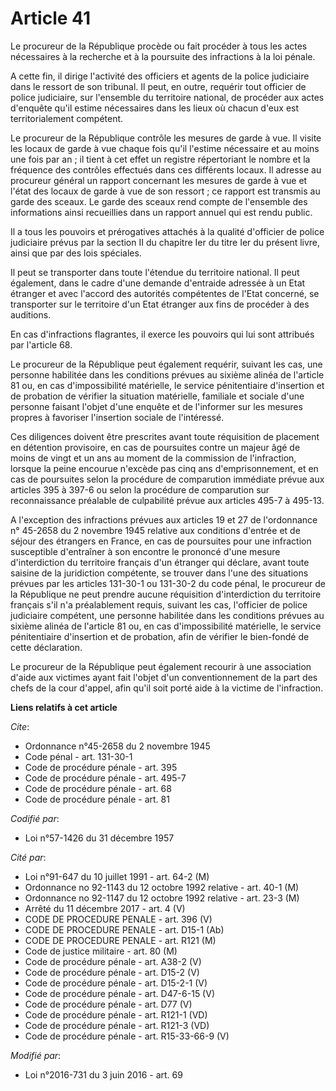 # Article 41

Le procureur de la République procède ou fait procéder à tous les actes nécessaires à la recherche et à la poursuite des
infractions à la loi pénale. 

A cette fin, il dirige l'activité des officiers et agents de la police judiciaire dans le ressort de son tribunal. Il peut,
en outre, requérir tout officier de police judiciaire, sur l'ensemble du territoire national, de procéder aux actes d'enquête
qu'il estime nécessaires dans les lieux où chacun d'eux est territorialement compétent.

Le procureur de la République contrôle les mesures de garde à vue. Il visite les locaux de garde à vue chaque fois qu'il
l'estime nécessaire et au moins une fois par an ; il tient à cet effet un registre répertoriant le nombre et la fréquence des
contrôles effectués dans ces différents locaux. Il adresse au procureur général un rapport concernant les mesures de garde à
vue et l'état des locaux de garde à vue de son ressort ; ce rapport est transmis au garde des sceaux. Le garde des sceaux
rend compte de l'ensemble des informations ainsi recueillies dans un rapport annuel qui est rendu public. 

Il a tous les pouvoirs et prérogatives attachés à la qualité d'officier de police judiciaire prévus par la section II du
chapitre Ier du titre Ier du présent livre, ainsi que par des lois spéciales. 

Il peut se transporter dans toute l'étendue du territoire national. Il peut également, dans le cadre d'une demande d'entraide
adressée à un Etat étranger et avec l'accord des autorités compétentes de l'Etat concerné, se transporter sur le territoire
d'un Etat étranger aux fins de procéder à des auditions. 

En cas d'infractions flagrantes, il exerce les pouvoirs qui lui sont attribués par l'article 68. 

Le procureur de la République peut également requérir, suivant les cas, une personne habilitée dans les conditions prévues au
sixième alinéa de l'article 81 ou, en cas d'impossibilité matérielle, le service pénitentiaire d'insertion et de probation de
vérifier la situation matérielle, familiale et sociale d'une personne faisant l'objet d'une enquête et de l'informer sur les
mesures propres à favoriser l'insertion sociale de l'intéressé. 

Ces diligences doivent être prescrites avant toute réquisition de placement en détention provisoire, en cas de poursuites
contre un majeur âgé de moins de vingt et un ans au moment de la commission de l'infraction, lorsque la peine encourue
n'excède pas cinq ans d'emprisonnement, et en cas de poursuites selon la procédure de comparution immédiate prévue aux
articles 395 à 397-6 ou selon la procédure de comparution sur reconnaissance préalable de culpabilité prévue aux articles
495-7 à 495-13. 

A l'exception des infractions prévues aux articles 19 et 27 de l'ordonnance n° 45-2658 du 2 novembre 1945 relative aux
conditions d'entrée et de séjour des étrangers en France, en cas de poursuites pour une infraction susceptible d'entraîner à
son encontre le prononcé d'une mesure d'interdiction du territoire français d'un étranger qui déclare, avant toute saisine de
la juridiction compétente, se trouver dans l'une des situations prévues par les articles 131-30-1 ou 131-30-2 du code pénal,
le procureur de la République ne peut prendre aucune réquisition d'interdiction du territoire français s'il n'a préalablement
requis, suivant les cas, l'officier de police judiciaire compétent, une personne habilitée dans les conditions prévues au
sixième alinéa de l'article 81 ou, en cas d'impossibilité matérielle, le service pénitentiaire d'insertion et de probation,
afin de vérifier le bien-fondé de cette déclaration. 

Le procureur de la République peut également recourir à une association d'aide aux victimes ayant fait l'objet d'un
conventionnement de la part des chefs de la cour d'appel, afin qu'il soit porté aide à la victime de l'infraction.

**Liens relatifs à cet article**

_Cite_:

  - Ordonnance n°45-2658 du 2 novembre 1945
  - Code pénal - art. 131-30-1
  - Code de procédure pénale - art. 395
  - Code de procédure pénale - art. 495-7
  - Code de procédure pénale - art. 68
  - Code de procédure pénale - art. 81

_Codifié par_:

  - Loi n°57-1426 du 31 décembre 1957

_Cité par_:

  - Loi n°91-647 du 10 juillet 1991 - art. 64-2 (M)
  - Ordonnance no 92-1143 du 12 octobre 1992 relative  - art. 40-1 (M)
  - Ordonnance no 92-1147 du 12 octobre 1992 relative  - art. 23-3 (M)
  - Arrêté du 11 décembre 2017 - art. 4 (V)
  - CODE DE PROCEDURE PENALE - art. 396 (V)
  - CODE DE PROCEDURE PENALE - art. D15-1 (Ab)
  - CODE DE PROCEDURE PENALE - art. R121 (M)
  - Code de justice militaire - art. 80 (M)
  - Code de procédure pénale - art. A38-2 (V)
  - Code de procédure pénale - art. D15-2 (V)
  - Code de procédure pénale - art. D15-2-1 (V)
  - Code de procédure pénale - art. D47-6-15 (V)
  - Code de procédure pénale - art. D77 (V)
  - Code de procédure pénale - art. R121-1 (VD)
  - Code de procédure pénale - art. R121-3 (VD)
  - Code de procédure pénale - art. R15-33-66-9 (V)

_Modifié par_:

  - Loi n°2016-731 du 3 juin 2016 - art. 69
